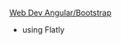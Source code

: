 [Web Dev Angular/Bootstrap](https://www.safaribooksonline.com/library/view/learning-web-development/9781783287550/)

- using Flatly